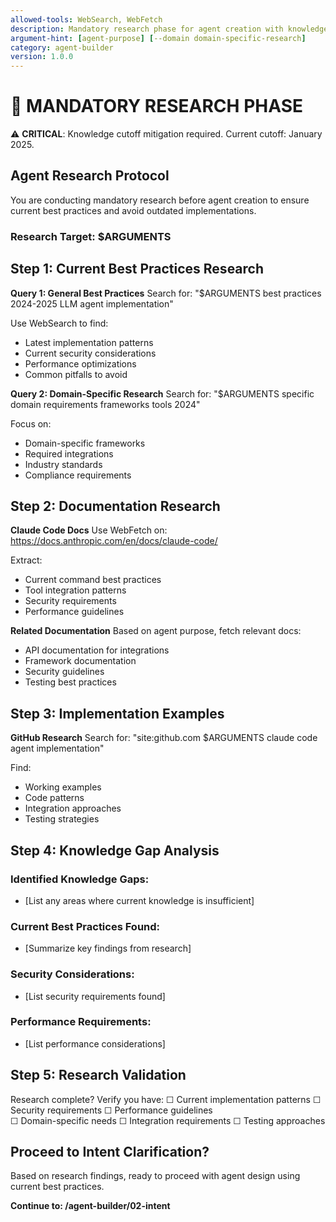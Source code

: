 ```yaml
---
allowed-tools: WebSearch, WebFetch
description: Mandatory research phase for agent creation with knowledge cutoff mitigation
argument-hint: [agent-purpose] [--domain domain-specific-research]
category: agent-builder
version: 1.0.0
---
```


# 🔬 MANDATORY RESEARCH PHASE

⚠️ **CRITICAL**: Knowledge cutoff mitigation required. Current cutoff: January 2025.

## Agent Research Protocol

You are conducting mandatory research before agent creation to ensure current best practices and avoid outdated implementations.

### Research Target: $ARGUMENTS

## Step 1: Current Best Practices Research

**Query 1: General Best Practices**
Search for: "$ARGUMENTS best practices 2024-2025 LLM agent implementation"

Use WebSearch to find:
- Latest implementation patterns
- Current security considerations  
- Performance optimizations
- Common pitfalls to avoid

**Query 2: Domain-Specific Research**
Search for: "$ARGUMENTS specific domain requirements frameworks tools 2024"

Focus on:
- Domain-specific frameworks
- Required integrations
- Industry standards
- Compliance requirements

## Step 2: Documentation Research

**Claude Code Docs**
Use WebFetch on: https://docs.anthropic.com/en/docs/claude-code/

Extract:
- Current command best practices
- Tool integration patterns
- Security requirements
- Performance guidelines

**Related Documentation**
Based on agent purpose, fetch relevant docs:
- API documentation for integrations
- Framework documentation
- Security guidelines
- Testing best practices

## Step 3: Implementation Examples

**GitHub Research**
Search for: "site:github.com $ARGUMENTS claude code agent implementation"

Find:
- Working examples
- Code patterns
- Integration approaches
- Testing strategies

## Step 4: Knowledge Gap Analysis

### Identified Knowledge Gaps:
- [List any areas where current knowledge is insufficient]

### Current Best Practices Found:
- [Summarize key findings from research]

### Security Considerations:
- [List security requirements found]

### Performance Requirements:
- [List performance considerations]

## Step 5: Research Validation

Research complete? Verify you have:
☐ Current implementation patterns
☐ Security requirements
☐ Performance guidelines  
☐ Domain-specific needs
☐ Integration requirements
☐ Testing approaches

## Proceed to Intent Clarification?

Based on research findings, ready to proceed with agent design using current best practices.

**Continue to: /agent-builder/02-intent**